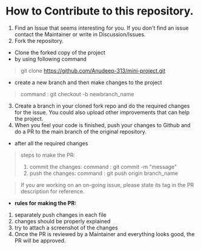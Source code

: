 # How to Contribute to this repository.
1. Find an Issue that seems interesting for you. If you don't find an issue contact the Maintainer or write in Discussion/Issues.
2. Fork the repository.
- Clone the forked copy of the project
- by using following command
> git clone https://github.com/Anudeep-313/mini-project.git
- create a new branch and then make changes to the project
>command : git checkout -b newbranch_name
3. Create a branch in your cloned fork repo and do the required changes for the issue. You could also upload other improvements that can help the project.
4. When you feel your code is finished, push your changes to Github and do a PR to the main branch of the original repository.
- after all the required changes
> steps to make the PR:
> 1. commit the changes:
> command : git commit -m "message"
> 2. push the changes:
> command : git push origin branch_name

>If you are working on an on-going issue, please state its tag in the PR description for reference.
- **rules for making the PR:**
1. separately push changes in each file
2. changes should be properly explained
3. try to attach a screenshot of the changes
4. Once the PR is reviewed by a Maintainer and everything looks good, the PR will be approved. 
